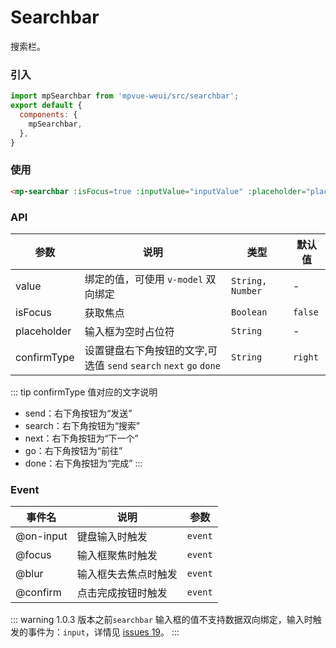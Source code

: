 # Searchbar

搜索栏。

<imgPreview imgUrl="/assets/searchbar.png"/>

### 引入

``` js
import mpSearchbar from 'mpvue-weui/src/searchbar';
export default {
  components: {
    mpSearchbar,
  },
}
```

### 使用

``` html
<mp-searchbar :isFocus=true :inputValue="inputValue" :placeholder="placeholder" @input="input" @blur="blur" @focus="focus" @confirm="confirm"></mp-searchbar>
```

### API

| 参数 | 说明 | 类型 | 默认值 |
|-----------|-----------|-----------|-------------|
| value | 绑定的值，可使用 `v-model` 双向绑定 | `String, Number` | - |
| isFocus | 获取焦点 | `Boolean` | `false` |
| placeholder | 输入框为空时占位符 | `String` | -|
| confirmType | 设置键盘右下角按钮的文字,可选值 `send` `search` `next` `go` `done` | `String` | `right` |

::: tip  confirmType 值对应的文字说明
* send：右下角按钮为“发送”
* search：右下角按钮为“搜索”
* next：右下角按钮为“下一个”
* go：右下角按钮为“前往”
* done：右下角按钮为“完成”
:::

### Event
| 事件名 | 说明 | 参数 |
|-----------|-----------|-----------|
| @on-input | 键盘输入时触发 | `event` |
| @focus | 输入框聚焦时触发 | `event` |
| @blur | 输入框失去焦点时触发 | `event` |
| @confirm | 点击完成按钮时触发 | `event` |

::: warning
1.0.3 版本之前`searchbar` 输入框的值不支持数据双向绑定，输入时触发的事件为：`input`，详情见 [issues 19](https://github.com/MPComponent/mpvue-weui/issues/19)。
:::